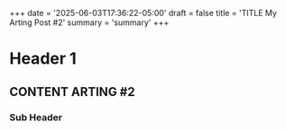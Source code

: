 +++
date = '2025-06-03T17:36:22-05:00'
draft = false
title = 'TITLE My Arting Post #2'
summary = 'summary'
+++

# Header 1
## CONTENT ARTING #2
### Sub Header